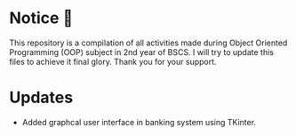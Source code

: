 # Notice :rocket:

This repository is a compilation of all activities made during Object Oriented Programming (OOP) subject in
2nd year of BSCS. I will try to update this files to achieve it final glory. Thank you for your support.

# Updates

- Added graphcal user interface in banking system using TKinter.
